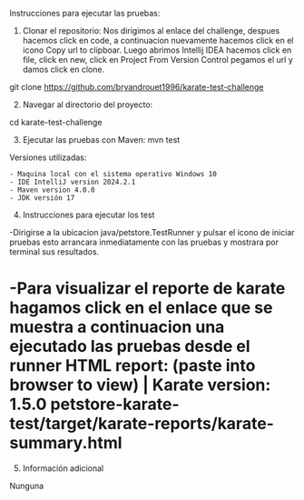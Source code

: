 Instrucciones para ejecutar las pruebas:

1. Clonar el repositorio:
   Nos dirigimos al enlace del challenge, despues hacemos click en code, a continuacion nuevamente hacemos click en el icono Copy url to clipboar.
   Luego abrimos Intellij IDEA hacemos click en file, click en new, click en Project From Version Control pegamos el url y damos click en clone.

   
git clone https://github.com/bryandrouet1996/karate-test-challenge

2. Navegar al directorio del proyecto:
  
 cd karate-test-challenge

3. Ejecutar las pruebas con Maven:
   mvn test

Versiones utilizadas:

	- Maquina local con el sistema operativo Windows 10
	- IDE IntelliJ version 2024.2.1
	- Maven version 4.0.0
	- JDK versión 17


4. Instrucciones para ejecutar los test

-Dirigirse a la ubicacion java/petstore.TestRunner y pulsar el icono de iniciar pruebas esto arrancara inmediatamente con las pruebas y mostrara por terminal sus resultados.

-Para visualizar el reporte de karate hagamos click en el enlace que se muestra a continuacion una ejecutado las pruebas desde el runner
  HTML report: (paste into browser to view) | Karate version: 1.5.0
  petstore-karate-test/target/karate-reports/karate-summary.html
  ===================================================================


5. Información adicional
   
Nunguna